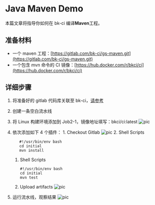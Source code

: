 # Java Maven Demo

本篇文章将指导你如何在 bk-ci 编译**Maven**工程。

## 准备材料 <a id="&#x51C6;&#x5907;&#x6750;&#x6599;"></a>

* 一个 maven 工程：[https://gitlab.com/bk-ci/gs-maven.git](https://gitlab.com/bk-ci/gs-maven.git)
* 一个包含 mvn 命令的 CI 镜像：[https://hub.docker.com/r/bkci/ci](https://hub.docker.com/r/bkci/ci)

## 详细步骤 <a id="&#x8BE6;&#x7EC6;&#x6B65;&#x9AA4;"></a>

1. 将准备好的 gitlab 代码库关联至 bk-ci，[请参考](../link-first-repo.md)
2. 创建一条空白流水线
3. 将 Linux 构建环境添加到 Job2-1，镜像地址填写：bkci/ci:latest ![pic](https://bkdocs-1252002024.file.myqcloud.com/ZH/6.0/%E6%8C%81%E7%BB%AD%E9%9B%86%E6%88%90%E5%B9%B3%E5%8F%B0/%E4%BA%A7%E5%93%81%E7%99%BD%E7%9A%AE%E4%B9%A6/assets/examples_java_1.png)
4. 依次添加如下 4 个插件： 1. Checkout Gitlab ![pic](https://bkdocs-1252002024.file.myqcloud.com/ZH/6.0/%E6%8C%81%E7%BB%AD%E9%9B%86%E6%88%90%E5%B9%B3%E5%8F%B0/%E4%BA%A7%E5%93%81%E7%99%BD%E7%9A%AE%E4%B9%A6/assets/quickstart_4.png) 2. Shell Scripts

   ```text
      #!/usr/bin/env bash
      cd initial
      mvn install
   ```

   1. Shell Scripts

      ```text
      #!/usr/bin/env bash
      cd initial
      mvn test
      ```

   2. Upload artifacts ![pic](https://bkdocs-1252002024.file.myqcloud.com/ZH/6.0/%E6%8C%81%E7%BB%AD%E9%9B%86%E6%88%90%E5%B9%B3%E5%8F%B0/%E4%BA%A7%E5%93%81%E7%99%BD%E7%9A%AE%E4%B9%A6/assets/examples_java_2.png)

5. 运行流水线，观察结果 ![pic](https://bkdocs-1252002024.file.myqcloud.com/ZH/6.0/%E6%8C%81%E7%BB%AD%E9%9B%86%E6%88%90%E5%B9%B3%E5%8F%B0/%E4%BA%A7%E5%93%81%E7%99%BD%E7%9A%AE%E4%B9%A6/assets/examples_java_3.png)

